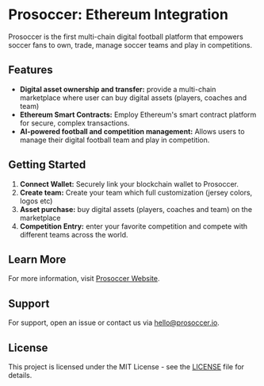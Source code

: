 # Prosoccer: Ethereum Integration

Prosoccer is the first multi-chain digital football platform that empowers soccer fans to own, trade, manage soccer teams and play in competitions.

## Features
- **Digital asset ownership and transfer:** provide a multi-chain marketplace where user can buy digital assets (players, coaches and team) 
- **Ethereum Smart Contracts:** Employ Ethereum's smart contract platform for secure, complex transactions.
- **AI-powered football and competition management:** Allows users to manage their digital football team and play in competition.

## Getting Started
1. **Connect Wallet:** Securely link your blockchain wallet to Prosoccer.
2. **Create team:** Create your team which full customization (jersey colors, logos etc)
3. **Asset purchase:** buy digital assets (players, coaches and team) on the marketplace
4. **Competition Entry:** enter your favorite competition and compete with different teams across the world.

## Learn More
For more information, visit [Prosoccer Website](https://prosoccer.io).

## Support
For support, open an issue or contact us via [hello@prosoccer.io](mailto:hello@prosoccer.io).

## License
This project is licensed under the MIT License - see the [LICENSE](LICENSE) file for details.